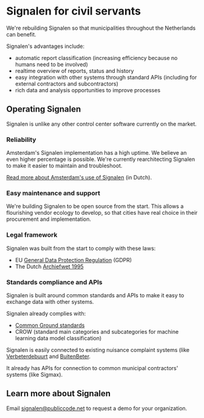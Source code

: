 # Signalen for civil servants

We're rebuilding Signalen so that municipalities throughout the Netherlands can benefit.

Signalen's advantages include:

* automatic report classification (increasing efficiency because no humans need to be involved)
* realtime overview of reports, status and history
* easy integration with other systems through standard APIs (including for external contractors and subcontractors)
* rich data and analysis opportunities to improve processes

## Operating Signalen

Signalen is unlike any other control center software currently on the market.

### Reliability

Amsterdam's Signalen implementation has a high uptime. We believe an even higher percentage is possible. We're currently rearchitecting Signalen to make it easier to maintain and troubleshoot.

[Read more about Amsterdam's use of Signalen](https://commonground.nl/news/view/54476472/nieuw-meldingensysteem-amsterdam-leert-zelf-van-meldingen) (in Dutch).

### Easy maintenance and support

We're building Signalen to be open source from the start. This allows a flourishing vendor ecology to develop, so that cities have real choice in their procurement and implementation.

### Legal framework

Signalen was built from the start to comply with these laws:

* EU [General Data Protection Regulation](https://eur-lex.europa.eu/eli/reg/2016/679/oj) (GDPR)
* The Dutch [Archiefwet 1995](https://wetten.overheid.nl/BWBR0007376/2020-01-01)

### Standards compliance and APIs

Signalen is built around common standards and APIs to make it easy to exchange data with other systems.

Signalen already complies with:

* [Common Ground standards](https://commonground.nl/cms/view/54476259/wat-is-common-ground/54476519)
* CROW (standard main categories and subcategories for machine learning data model classification)

Signalen is easily connected to existing nuisance complaint systems (like [Verbeterdebuurt](https://www.verbeterdebuurt.nl/) and [BuitenBeter](https://www.buitenbeter.nl/).

It already has APIs for connection to common municipal contractors' systems (like Sigmax).

## Learn more about Signalen

Email <signalen@publiccode.net> to request a demo for your organization.
